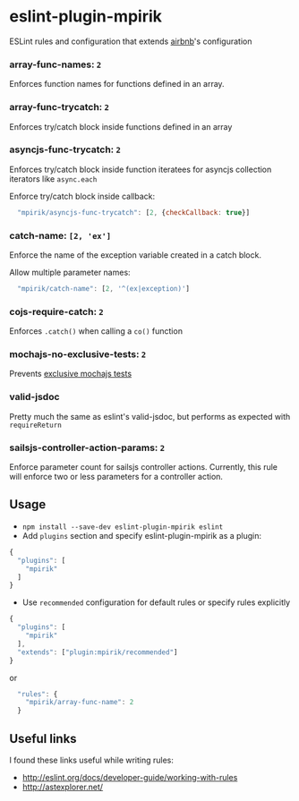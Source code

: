 # eslint-plugin-mpirik

ESLint rules and configuration that extends [airbnb](https://github.com/airbnb/javascript)'s configuration

### array-func-names: `2`
Enforces function names for functions defined in an array.

### array-func-trycatch: `2`
Enforces try/catch block inside functions defined in an array

### asyncjs-func-trycatch: `2`
Enforces try/catch block inside function iteratees for asyncjs collection iterators like `async.each`

Enforce try/catch block inside callback:
```javascript
  "mpirik/asyncjs-func-trycatch": [2, {checkCallback: true}]
```

### catch-name: `[2, 'ex']`
Enforce the name of the exception variable created in a catch block.

Allow multiple parameter names:
```javascript
  "mpirik/catch-name": [2, '^(ex|exception)']
```

### cojs-require-catch: `2`
Enforces `.catch()` when calling a `co()` function

### mochajs-no-exclusive-tests: `2`
Prevents [exclusive mochajs tests](https://mochajs.org/#exclusive-tests)

### valid-jsdoc
Pretty much the same as eslint's valid-jsdoc, but performs as expected with `requireReturn`


### sailsjs-controller-action-params: `2`
Enforce parameter count for sailsjs controller actions. Currently, this rule will enforce two or less parameters for a controller action.


## Usage

* `npm install --save-dev eslint-plugin-mpirik eslint`
* Add `plugins` section and specify eslint-plugin-mpirik as a plugin:

```javascript
{
  "plugins": [
    "mpirik"
  ]
}
```

* Use `recommended` configuration for default rules or specify rules explicitly


```javascript
{
  "plugins": [
    "mpirik"
  ],
  "extends": ["plugin:mpirik/recommended"]
}
```

or

```javascript
  "rules": {
    "mpirik/array-func-name": 2
  }
```

## Useful links
I found these links useful while writing rules:

* http://eslint.org/docs/developer-guide/working-with-rules
* http://astexplorer.net/
